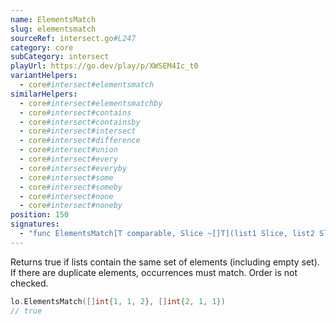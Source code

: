 ```yaml
---
name: ElementsMatch
slug: elementsmatch
sourceRef: intersect.go#L247
category: core
subCategory: intersect
playUrl: https://go.dev/play/p/XWSEM4Ic_t0
variantHelpers:
  - core#intersect#elementsmatch
similarHelpers:
  - core#intersect#elementsmatchby
  - core#intersect#contains
  - core#intersect#containsby
  - core#intersect#intersect
  - core#intersect#difference
  - core#intersect#union
  - core#intersect#every
  - core#intersect#everyby
  - core#intersect#some
  - core#intersect#someby
  - core#intersect#none
  - core#intersect#noneby
position: 150
signatures:
  - "func ElementsMatch[T comparable, Slice ~[]T](list1 Slice, list2 Slice) bool"
---
```


Returns true if lists contain the same set of elements (including empty set). If there are duplicate elements, occurrences must match. Order is not checked.

```go
lo.ElementsMatch([]int{1, 1, 2}, []int{2, 1, 1})
// true
```


